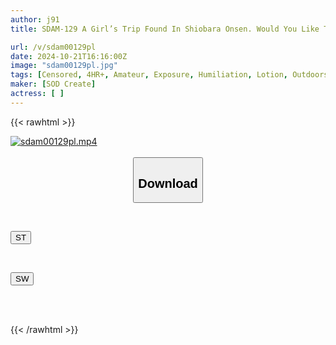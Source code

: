 ```yaml
---
author: j91
title: SDAM-129 A Girl’s Trip Found In Shiobara Onsen. Would You Like To Try Going Into The Men’s Bath With Just A Towel? 59 A Beautiful Girl Who Was Traveling Normally Until Just Now Is Slippery And Shiny! Her Breasts Are Steamed With Beauty Oil And Her Anus Is Sparkling! Now Is The Time To Eat! 7 Women With Beautiful Skin At The Peak Of Firmness And Elasticity

url: /v/sdam00129pl
date: 2024-10-21T16:16:00Z
image: "sdam00129pl.jpg"
tags: [Censored, 4HR+, Amateur, Exposure, Humiliation, Lotion, Outdoors, Voyeur]
maker: [SOD Create]
actress: [ ]
---
```



{{< rawhtml >}}

<div class="video" data-videoid="KXKzkRMva9t0yr0">
    <a href="javascript:;">
        <img src="/v/sdam00129pl/sdam00129pl.jpg" width="WIDTH" height="HEIGHT" alt="sdam00129pl.mp4" loading="lazy">
    </a>
</div>

<script type="text/javascript" src="https://j91.asia/asset/on-demand-st.js"></script>

<br>
  <link rel="stylesheet" href="https://j91.asia/asset/bs5.css">
  
  <center>
  <button class="btn btn-primary" type="button" data-bs-toggle="collapse" data-bs-target=".multi-collapse" aria-expanded="false" aria-controls="multiCollapseExample1 multiCollapseExample2"><h2>Download</h2></button></center>
</p>
<div class="row">
  <div class="col">
    <div class="collapse multi-collapse" id="multiCollapseExample1">
      <div class="card card-body">
	      	      <br>
<div class="buttons">  
<p><a href="/v/sdam00129pl/st.html" target="_blank"><button class="btn-hover color-3"><i class="fa fa-download"></i> ST</button></a></p></div>
    </div>
  </div>
</div>
  <div class="col">
    <div class="collapse multi-collapse" id="multiCollapseExample2">
      <div class="card card-body">
	      <br>
<div class="buttons">
<p><a href="/v/sdam00129pl/sw.html" target="_blank"><button class="btn-hover color-2"><i class="fa fa-download"></i> SW</button></a></p></div>
<br><br>
      </div>
    </div>
  </div>
</div>

{{< /rawhtml >}}